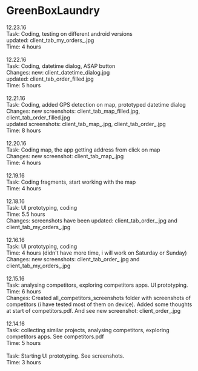 # GreenBoxLaundry
12.23.16 <br>
Task: Coding, testing on different android versions<br>
updated: client_tab_my_orders_.jpg<br>
Time: 4 hours<br>
<br>
12.22.16 <br>
Task: Coding, datetime dialog, ASAP button<br>
Changes: new: client_datetime_dialog.jpg<br>
updated: client_tab_order_filled.jpg<br>
Time: 5 hours<br>
<br>
12.21.16 <br>
Task: Coding, added GPS detection on map, prototyped datetime dialog<br>
Changes: new screenshots: client_tab_map_filled.jpg, client_tab_order_filled.jpg<br>
updated screenshots: client_tab_map_.jpg, client_tab_order_.jpg<br>
Time: 8 hours<br>
<br>
12.20.16 <br>
Task: Coding map, the app getting address from click on map<br>
Changes: new screenshot: client_tab_map_.jpg<br>
Time: 4 hours<br>
<br>
12.19.16 <br>
Task: Coding fragments, start working with the map<br>
Time: 4 hours<br>
<br>
12.18.16 <br>
Task: UI prototyping, coding<br>
Time: 5.5 hours<br>
Changes: screenshots have been updated: client_tab_order_.jpg and client_tab_my_orders_.jpg<br>
<br>
12.16.16 <br>
Task: UI prototyping, coding<br>
Time: 4 hours (didn't have more time, i will work on Saturday or Sunday)<br>
Changes: new screenshots: client_tab_order_.jpg and client_tab_my_orders_.jpg<br>
<br>
12.15.16 <br>
Task: analysing competitors, exploring competitors apps. UI prototyping.<br>
Time: 6 hours<br>
Changes: Created all_competitors_screenshots folder with screenshots of competitors (i have tested most of them on device). Added some thoughts at start of competitors.pdf. And see new screenshot: client_order_.jpg<br>
<br>
12.14.16 <br>
Task: collecting similar projects, analysing competitors, exploring competitors apps. See competitors.pdf <br>
Time: 5 hours<br>
<br>
Task: Starting UI prototyping. See screenshots.<br>
Time: 3 hours<br>
